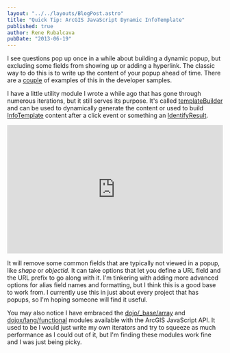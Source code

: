 ```yaml
---
layout: "../../layouts/BlogPost.astro"
title: "Quick Tip: ArcGIS JavaScript Dynamic InfoTemplate"
published: true
author: Rene Rubalcava
pubDate: "2013-06-19"
---
```


I see questions pop up once in a while about building a dynamic popup, but excluding some fields from showing up or adding a hyperlink. The classic way to do this is to write up the content of your popup ahead of time. There are a [couple](https://developers.arcgis.com/en/javascript/jssamples/widget_extendInfowindow.html) of examples of this in the developer samples.

I have a little utility module I wrote a while ago that has gone through numerous iterations, but it still serves its purpose. It's called [templateBuilder](https://gist.github.com/odoe/5800348) and can be used to dynamically generate the content or used to build [InfoTemplate](https://developers.arcgis.com/en/javascript/jsapi/infotemplate-amd.html) content after a click event or something an [IdentifyResult](https://developers.arcgis.com/en/javascript/jsapi/identifyresult-amd.html).

<iframe src="https://jsfiddle.net/odoe/PDr7p/embedded/" height="300" width="100%" allowfullscreen="allowfullscreen" frameborder="0"></iframe>

It will remove some common fields that are typically not viewed in a popup, like _shape_ or _objectid_. It can take options that let you define a URL field and the URL prefix to go along with it. I'm tinkering with adding more advanced options for alias field names and formatting, but I think this is a good base to work from. I currently use this in just about every project that has popups, so I'm hoping someone will find it useful.

You may also notice I have embraced the [dojo/_base/array](http://dojotoolkit.org/reference-guide/1.9/dojo/_base/array.html) and [dojox/lang/functional](http://dojotoolkit.org/api/dojox/lang/functional) modules available with the ArcGIS JavaScript API. It used to be I would just write my own iterators and try to squeeze as much performance as I could out of it, but I'm finding these modules work fine and I was just being picky.
